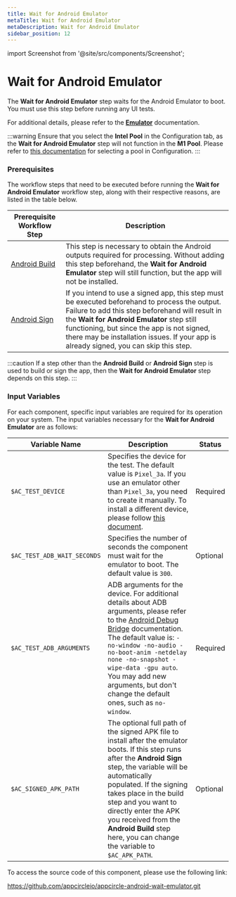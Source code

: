 ```yaml
---
title: Wait for Android Emulator
metaTitle: Wait for Android Emulator
metaDescription: Wait for Android Emulator
sidebar_position: 12
---
```


import Screenshot from '@site/src/components/Screenshot';

# Wait for Android Emulator

The **Wait for Android Emulator** step waits for the Android Emulator to boot. You must use this step before running any UI tests.

For additional details, please refer to the [**Emulator**](https://docs.appcircle.io/infrastructure/android-build-infrastructure/#emulator) documentation.

:::warning
Ensure that you select the **Intel Pool** in the Configuration tab, as the **Wait for Android Emulator** step will not function in the **M1 Pool**. Please refer to [this documentation](https://docs.appcircle.io/build/build-process-management/build-profile-configuration/#project-details-configuration) for selecting a pool in Configuration.
:::

### Prerequisites

The workflow steps that need to be executed before running the **Wait for Android Emulator** workflow step, along with their respective reasons, are listed in the table below.

| Prerequisite Workflow Step                                                                         | Description                                                                                                                                                                                                                                                                                                                            |
| -------------------------------------------------------------------------------------------------- | -------------------------------------------------------------------------------------------------------------------------------------------------------------------------------------------------------------------------------------------------------------------------------------------------------------------------------------- |
| [Android Build](https://docs.appcircle.io/workflows/android-specific-workflow-steps/android-build) | This step is necessary to obtain the Android outputs required for processing. Without adding this step beforehand, the **Wait for Android Emulator** step will still function, but the app will not be installed.                                                                                                                      |
| [Android Sign](https://docs.appcircle.io/workflows/android-specific-workflow-steps/android-sign)   | If you intend to use a signed app, this step must be executed beforehand to process the output. Failure to add this step beforehand will result in the **Wait for Android Emulator** step still functioning, but since the app is not signed, there may be installation issues. If your app is already signed, you can skip this step. |

:::caution
If a step other than the **Android Build** or **Android Sign** step is used to build or sign the app, then the **Wait for Android Emulator** step depends on this step.
:::

<Screenshot url='https://cdn.appcircle.io/docs/assets/android-workflow-components-wait-for-android-emulator_1.png'/>

### Input Variables

For each component, specific input variables are required for its operation on your system. The input variables necessary for the **Wait for Android Emulator** are as follows:

<Screenshot url='https://cdn.appcircle.io/docs/assets/android-workflow-components-wait-for-android-emulator_2.png'/>

| Variable Name               | Description                                                                                                                                                                                                                                                                                                                                                                  | Status   |
| --------------------------- | ---------------------------------------------------------------------------------------------------------------------------------------------------------------------------------------------------------------------------------------------------------------------------------------------------------------------------------------------------------------------------- | -------- |
| `$AC_TEST_DEVICE`           | Specifies the device for the test. The default value is `Pixel_3a`. If you use an emulator other than `Pixel_3a`, you need to create it manually. To install a different device, please follow [this document](https://docs.appcircle.io/infrastructure/android-build-infrastructure/#emulator).                                                                             | Required |
| `$AC_TEST_ADB_WAIT_SECONDS` | Specifies the number of seconds the component must wait for the emulator to boot. The default value is `300`.                                                                                                                                                                                                                                                                | Optional |
| `$AC_TEST_ADB_ARGUMENTS`    | ADB arguments for the device. For additional details about ADB arguments, please refer to the [Android Debug Bridge](https://developer.android.com/tools/adb) documentation. The default value is: `-no-window -no-audio -no-boot-anim -netdelay none -no-snapshot -wipe-data -gpu auto`. You may add new arguments, but don't change the default ones, such as `no-window`. | Required |
| `$AC_SIGNED_APK_PATH`       | The optional full path of the signed APK file to install after the emulator boots. If this step runs after the **Android Sign** step, the variable will be automatically populated. If the signing takes place in the build step and you want to directly enter the APK you received from the **Android Build** step here, you can change the variable to `$AC_APK_PATH`.    | Optional |

To access the source code of this component, please use the following link:

https://github.com/appcircleio/appcircle-android-wait-emulator.git
